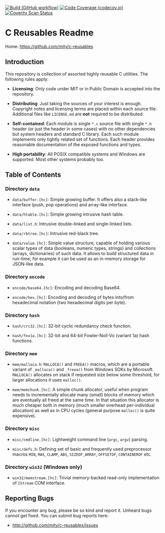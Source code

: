 [![Build (GitHub workflow)](https://img.shields.io/github/actions/workflow/status/mity/c-reusables/ci-build.yml?logo=github)](https://github.com/mity/c-reusables/actions/workflows/ci-build.yml)
[![Code Coverage (codecov.io)](https://img.shields.io/codecov/c/github/mity/c-reusables/master.svg?logo=codecov&label=code%20coverage)](https://codecov.io/github/mity/c-reusables)
[![Coverity Scan Status](https://img.shields.io/coverity/scan/mity-c-reusables.svg?label=coverity%20scan)](https://scan.coverity.com/projects/mity-c-reusables)



# C Reusables Readme

Home: https://github.com/mity/c-reusables


## Introduction

This repository is collection of assorted highly reusable C utilities.
The following rules apply:

 * **Licensing**: Only code under MIT or in Public Domain is accepted into the
   repository.

 * **Distributing**: Just taking the sources of your interest is enough.
   Copyright notes and licensing terms are placed within each source file.
   Additional files like `LICENSE.md` are **not** required to be distributed.

 * **Self-contained**: Each module is single `*.c` source file with single
   `*.h` header (or just the header in some cases) with no other dependencies
   but system headers and standard C library. Each such module implements only
   tightly related set of functions. Each header provides reasonable
   documentation of the exposed functions and types.

 * **High portability**: All POSIX compatible systems and Windows are supported.
   Most other systems probably too.


## Table of Contents

### Directory `data`

 * `data/buffer.[hc]`: Simple growing buffer. It offers also a stack-like
   interface (push, pop operations) and array-like interface.

 * `data/htable.[hc]`: Simple growing intrusive hash table.

 * `data/list.h`: Intrusive double-linked and single-linked lists.

 * `data/rbtree.[hc]`: Intrusive red-black tree.

 * `data/value.[hc]`: Simple value structure, capable of holding various scalar
   types of data (booleans, numeric types, strings) and collections (arrays,
   dictionaries) of such data. It allows to build structured data in run-time;
   for example it can be used as an in-memory storage for JSON-like data.

### Directory `encode`

 * `encode/base64.[hc]`: Encoding and decoding Base64.

 * `encode/hex.[hc]`: Encoding and decoding of bytes into/from hexadecimal
   notation (two hexadecimal digits per byte).

### Directory `hash`

 * `hash/crc32.[hc]`: 32-bit cyclic redundancy check function.

 * `hash/fnv1a.[hc]`: 32-bit and 64-bit Fowler-Noll-Vo (variant 1a) hash
   functions.

### Directory `mem`

 * `mem/malloca.h`: `MALLOCA()` and `FREEA()` macros, which are a portable
   variant of `_malloca()` and `_freea()` from Windows SDKs by Microsoft.
   `MALLOCA()` allocates on stack if requested size below some threshold,
   for larger allocations it uses `malloc()`.

 * `mem/memchunk.[hc]`: A simple chunk allocator, useful when program needs
    to incrementally allocate many (small) blocks of memory which are eventually
    all freed at the same time. In that situation this allocator is much cheaper
    both in memory (much smaller overhead per-individual allocation) as well
    as in CPU cycles (general purpose `malloc()` is quite expensive).

### Directory `misc`

 * `misc/cmdline.[hc]`: Lightweight command line (`argc`, `argv`) parsing.

 * `misc/defs.h`: Defining set of basic and frequently used preprocessor macros
   `MIN`, `MAX`, `CLAMP`, `ABS`, `SIZEOF_ARRAY`, `OFFSETOF`, `CONTAINEROF`
   etc.

### Directory `win32` (Windows only)

 * `win32/memstream.[hc]`: Trivial memory-backed read-only implementation of
   `IStream` COM interface.


## Reporting Bugs

If you encounter any bug, please be so kind and report it. Unheard bugs cannot
get fixed. You can submit bug reports here:

* http://github.com/mity/c-reusables/issues
